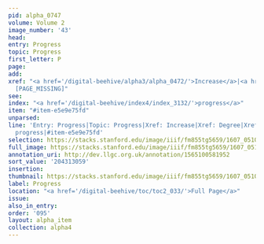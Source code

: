 ```yaml
---
pid: alpha_0747
volume: Volume 2
image_number: '43'
head:
entry: Progress
topic: Progress
first_letter: P
page:
add:
xref: "<a href='/digital-beehive/alpha3/alpha_0472/'>Increase</a>|<a href='/digital-beehive/alpha1/alpha_0222/'>Degree</a>|778
  [PAGE_MISSING]"
see:
index: "<a href='/digital-beehive/index4/index_3132/'>progress</a>"
item: "#item-e5e9e75fd"
unparsed:
line: 'Entry: Progress|Topic: Progress|Xref: Increase|Xref: Degree|Xref: 778 [PAGE_MISSING]|Index:
  progress|#item-e5e9e75fd'
selection: https://stacks.stanford.edu/image/iiif/fm855tg5659/1607_0510/330,3059,3017,504/full/0/default.jpg
full_image: https://stacks.stanford.edu/image/iiif/fm855tg5659/1607_0510/full/full/0/default.jpg
annotation_uri: http://dev.llgc.org.uk/annotation/1565100581952
sort_value: '204313059'
insertion:
thumbnail: https://stacks.stanford.edu/image/iiif/fm855tg5659/1607_0510/330,3059,600,180/250,/0/default.jpg
label: Progress
location: "<a href='/digital-beehive/toc/toc2_033/'>Full Page</a>"
issue:
also_in_entry:
order: '095'
layout: alpha_item
collection: alpha4
---
```

